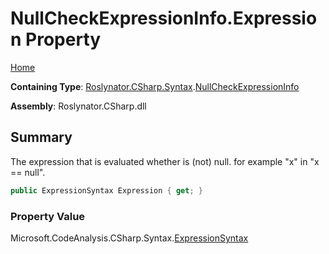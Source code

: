 <a name="_top"></a>

# NullCheckExpressionInfo\.Expression Property

[Home](../../../../../README.md#_top)

**Containing Type**: [Roslynator.CSharp.Syntax](../../README.md#_top)\.[NullCheckExpressionInfo](../README.md#_top)

**Assembly**: Roslynator\.CSharp\.dll

## Summary

The expression that is evaluated whether is \(not\) null\. for example "x" in "x == null"\.

```csharp
public ExpressionSyntax Expression { get; }
```

### Property Value

Microsoft\.CodeAnalysis\.CSharp\.Syntax\.[ExpressionSyntax](https://docs.microsoft.com/en-us/dotnet/api/microsoft.codeanalysis.csharp.syntax.expressionsyntax)

